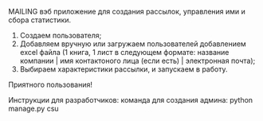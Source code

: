 MAILING
вэб приложение для создания рассылок, управления ими и сбора статистики.
1. Создаем пользователя;
2. Добавляем вручную или загружаем пользователей добавлением excel файла (1 книга, 1 лист в следующем формате:
название компании | имя контактоного лица (если есть) | электронная почта);
3. Выбираем характеристики рассылки, и запускаем в работу.

Приятного пользования!

Инструкции для разработчиков:
команда для создания админа: python manage.py csu